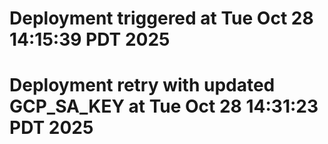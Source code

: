 # Deployment triggered at Tue Oct 28 14:15:39 PDT 2025
# Deployment retry with updated GCP_SA_KEY at Tue Oct 28 14:31:23 PDT 2025
